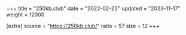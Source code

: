 +++
title = "250kb.club"
date = "2022-02-22"
updated = "2023-11-17"
weight = 12000

[extra]
source = "https://250kb.club/"
ratio = 57
size = 12
+++
